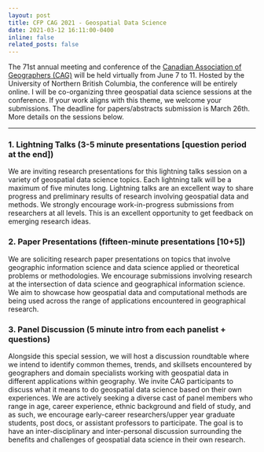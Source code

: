 ```yaml
---
layout: post
title: CFP CAG 2021 - Geospatial Data Science 
date: 2021-03-12 16:11:00-0400
inline: false
related_posts: false
---
```


The 71st annual meeting and conference of the <a href=" https://www.cag-acg.ca/">Canadian Association of Geographers (CAG)</a> will be held virtually from June 7 to 11. Hosted by the University of Northern British Columbia, the conference will be entirely online. I will be co-organizing three geospatial data science sessions at the conference. If your work aligns with this theme, we welcome your submissions. The deadline for papers/abstracts submission is March 26th. More details on the sessions below. 

***

<h3>1. Lightning Talks (3-5 minute presentations [question period at the end])</h3>
We are inviting research presentations for this lightning talks session on a variety of geospatial data science topics. Each lightning talk will be a maximum of five minutes long. Lightning talks are an excellent way to share progress and preliminary results of research involving geospatial data and methods. We strongly encourage work-in-progress submissions from researchers at all levels.  This is an excellent opportunity to get feedback on emerging research ideas.

<h3>2. Paper Presentations (fifteen-minute presentations [10+5])</h3>
We are soliciting research paper presentations on topics that involve geographic information science and data science applied or theoretical problems or methodologies. We encourage submissions involving research at the intersection of data science and geographical information science. We aim to showcase how geospatial data and computational methods are being used across the range of applications encountered in geographical research.

<h3>3. Panel Discussion (5 minute intro from each panelist + questions)</h3>
Alongside this special session, we will host a discussion roundtable where we intend to identify common themes, trends, and skillsets encountered by geographers and domain specialists working with geospatial data in different applications within geography. We invite CAG participants to discuss what it means to do geospatial data science based on their own experiences. We are actively seeking a diverse cast of panel members who range in age, career experience, ethnic background and field of study, and as such, we encourage early-career researchers/upper year graduate students, post docs, or assistant professors to participate. The goal is to have an inter-disciplinary and inter-personal discussion surrounding the benefits and challenges of geospatial data science in their own research.